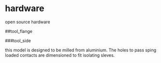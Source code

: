 # hardware
open source hardware

##tool_flange

###tool_side

this model is designed to be milled from aluminium.
The holes to pass sping loaded contacts are dimensioned to fit isolating sleves.

